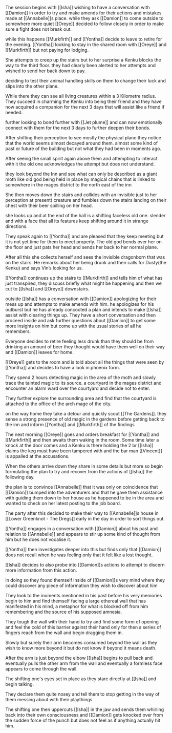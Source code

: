 The session begins with [[Isha]] wishing to have a conversation with [[Damion]] in order to try and make amends for their actions and mistakes made at [[Annabelle]]s place. while they ask [[Damion]] to come outside to somewhere more quiet [[Oreye]] decided to follow closely in order to make sure a fight does not break out.

while this happens [[Murkfirth]] and [[Yontha]] decide to leave to retire for the evening. [[Yontha]] looking to stay in the shared room with [[Oreye]] and [[Murkfirth]] but not paying for lodging.

She attempts to creep up the stairs but to her surprise a Kenku blocks the way to the third floor. they had clearly been alerted to her attempts and wished to send her back down to pay.

deciding to test their animal handling skills on them to change their luck and slips into the other plane.

While there they can see all living creatures within a 3 Kilometre radius. They succeed in charming the Kenku into being their friend and they have now acquired a companion for the next 3 days that will assist like a friend if needed.

further looking to bond further with [[Jet plume]] and can now emotionally connect with them for the next 3 days to further deepen their bonds.

After shifting their perception to see mostly the physical plane they notice that the world seems almost decayed around them. almost some kind of past or future of the building but not what they had been in moments ago.

After seeing the small spirit again above them and attempting to interact with it the old one acknowledges the attempt but does not understand.

they look beyond the Inn and see what can only be described as a giant moth like old god being held in place by magical chains that is linked to somewhere in the mages district to the north east of the inn

She then moves down the stairs and collides with an invisible just to her perception at present) creature and fumbles down the stairs landing on their chest with their beer spilling on her head.

she looks up and at the end of the hall is a shifting faceless old one. slender and with a face that all its features keep shifting around it in strange directions.

They speak again to [[Yontha]] and are pleased that they keep meeting but it is not yet time for them to meet properly. The old god bends over her on the floor and just pats her head and sends her back to her normal plane.

After all this she collects herself and sees the invisible dragonborn that was on the stairs. He remarks about her being drunk and then calls for Dusty(the Kenku) and says Vin’s looking for us.

[[Yontha]] continues up the stairs to [[Murkfirth]] and tells him of what has just transpired, they discuss briefly what might be happening and then we cut to [[Isha]] and [[Oreye]] downstairs.

outside [[Isha]] has a conversation with [[Damion]] apologizing for their mess up and attempts to make amends with him. he apologizes for his outburst but he has already concocted a plan and intends to make [[Isha]] assist with clearing things up. They have a short conversation and then proceed inside and ask further questions about [[Damion]] to get some more insights on him but come up with the usual stories of all he remembers.

Everyone decides to retire feeling less drunk than they should be from drinking an amount of beer they thought would have them well on their way and [[Damion]] leaves for home.

[[Oreye]] gets to the room and is told about all the things that were seen by [[Yontha]] and decides to have a look in phoenix form.

They spend 2 hours detecting magic in the area of the moth and slowly trace the tainted magic to its source. a courtyard in the mages district and encounter an alarm ward over the courtyard and decide not to enter.

They further explore the surrounding area and find that the courtyard is attached to the office of the arch mage of the city.

on the way home they take a detour and quickly scout [[The Gardens]]. they sense a strong presence of old magic in the gardens before getting back to the inn and inform [[Yontha]] and [[Murkfirth]] of the findings

The next morning [[Oreye]] goes and orders breakfast for [[Yontha]] and [[Murkfirth]] and then awaits them waking in the room. Some time later a knock at the door comes and a Kenku is there holding the 2 br
[[Isha]] claims the keg must have been tampered with and the bar man [[Vincent]] is appalled at the accusations.

When the others arrive down they share in some details but more so begin formulating the plan to try and recover from the actions of [[Isha]] the following day.

the plan is to convince [[Annabelle]] that it was only on coincidence that [[Damion]] bumped into the adventurers and that he gave them assistance with guiding them down to her house as he happened to be in the area and wanted to check on her latest posting to the job board.

The party after this decided to make their way to [[Annabelle]]s house in [[Lower Greenknot - The Dregs]] early in the day in order to sort things out.

[[Yontha]] engages in a conversation with [[Damion]] about his past and relation to [[Annabelle]] and appears to stir up some kind of thought from him but he does not vocalise it.

[[Yontha]] then investigates deeper into this but finds only that [[Damion]] does not recall when he was feeling only that it felt like a lost thought.

[[Isha]] decides to also probe into [[Damion]]s actions to attempt to discern more information from this action.

in doing so they found themself inside of [[Damion]]s very mind where they could discover any piece of information they wish to discover about him

They look to the moments mentioned in his past before his very memories begin to him and find themself facing a large ethereal wall that has manifested in his mind, a metaphor for what is blocked off from him remembering and the source of his supposed amnesia.

They tough the wall with their hand to try and find some form of opening and feel the cold of this barrier against their hand only for then a series of fingers reach from the wall and begin dragging them in.

Slowly but surely their arm becomes consumed beyond the wall as they wish to know more beyond it but do not know if beyond it means death.

After the arm is just beyond the elbow [[Isha]] begins to pull back and eventually pulls the other arm from the wall and eventually a formless face appears to come through the wall.

The shifting one's eyes set in place as they stare directly at [[Isha]] and begin talking.

They declare them quite nosey and tell them to stop getting in the way of them messing about with their playthings.

The shifting one then uppercuts [[Isha]] in the jaw and sends them whirling back into their own consciousness and [[Damion]] gets knocked over from the sudden force of the punch but does not feel as if anything actually hit him.